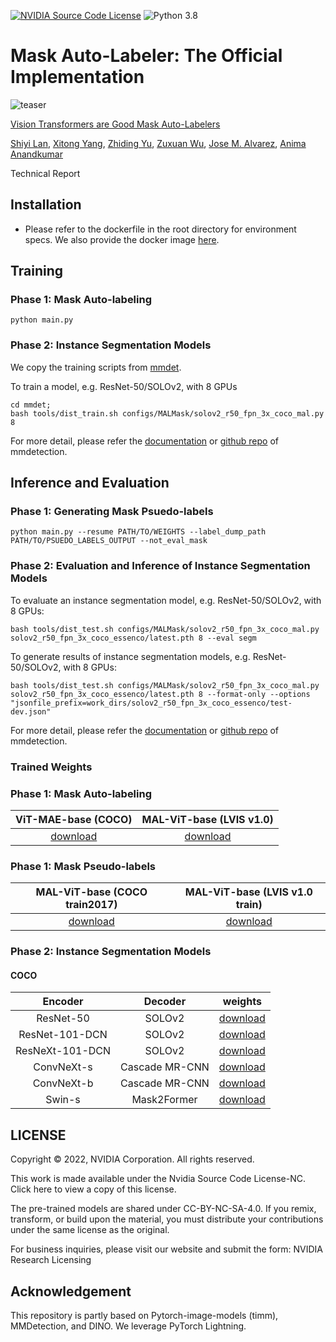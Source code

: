 [![NVIDIA Source Code License](https://img.shields.io/badge/license-NSCL-blue.svg)](LICENSE)
![Python 3.8](https://img.shields.io/badge/python-3.8-green.svg)

# Mask Auto-Labeler: The Official Implementation

![teaser](https://user-images.githubusercontent.com/6581457/208230608-3f346724-9cc7-47d9-acf9-ef0582aa897c.gif)



[Vision Transformers are Good Mask Auto-Labelers](https://arxiv.org/abs/2301.03992)

[Shiyi Lan](https://voidrank.github.io/), [Xitong Yang](https://scholar.google.com/citations?user=k0qC-7AAAAAJ&hl=en), [Zhiding Yu](https://chrisding.github.io/), [Zuxuan Wu](https://zxwu.azurewebsites.net/), [Jose M. Alvarez](https://alvarezlopezjosem.github.io/), [Anima Anandkumar](http://tensorlab.cms.caltech.edu/users/anima/)

Technical Report

## Installation

* Please refer to the dockerfile in the root directory for environment specs. We also provide the docker image [here](https://hub.docker.com/repository/docker/voidrank/mal).

## Training

### Phase 1: Mask Auto-labeling
```
python main.py
```

### Phase 2: Instance Segmentation Models
We copy the training scripts from [mmdet](https://github.com/open-mmlab/mmdetection/tree/5fb38fa4fc4a822ba6ced3b8c2e3dcefa6efacec).

To train a model, e.g. ResNet-50/SOLOv2, with 8 GPUs
```
cd mmdet;
bash tools/dist_train.sh configs/MALMask/solov2_r50_fpn_3x_coco_mal.py 8
```

For more detail, please refer the [documentation](https://mmdetection.readthedocs.io/en/latest/) or [github repo](https://github.com/open-mmlab/mmdetection/tree/5fb38fa4fc4a822ba6ced3b8c2e3dcefa6efacec) of mmdetection.

## Inference and Evaluation

### Phase 1: Generating Mask Psuedo-labels

```
python main.py --resume PATH/TO/WEIGHTS --label_dump_path PATH/TO/PSUEDO_LABELS_OUTPUT --not_eval_mask
```

### Phase 2: Evaluation and Inference of Instance Segmentation Models

To evaluate an instance segmentation model, e.g. ResNet-50/SOLOv2, with 8 GPUs:
```
bash tools/dist_test.sh configs/MALMask/solov2_r50_fpn_3x_coco_mal.py solov2_r50_fpn_3x_coco_essenco/latest.pth 8 --eval segm
```

To generate results of instance segmentation models, e.g. ResNet-50/SOLOv2, with 8 GPUs:
```
bash tools/dist_test.sh configs/MALMask/solov2_r50_fpn_3x_coco_mal.py solov2_r50_fpn_3x_coco_essenco/latest.pth 8 --format-only --options "jsonfile_prefix=work_dirs/solov2_r50_fpn_3x_coco_essenco/test-dev.json"
```

For more detail, please refer the [documentation](https://mmdetection.readthedocs.io/en/latest/) or [github repo](https://github.com/open-mmlab/mmdetection/tree/5fb38fa4fc4a822ba6ced3b8c2e3dcefa6efacec) of mmdetection.

### Trained Weights

### Phase 1: Mask Auto-labeling

|  ViT-MAE-base (COCO)  |  MAL-ViT-base (LVIS v1.0)  |
|:---------------------:|:---------------------:|
|   [download](https://drive.google.com/file/d/1QnDcYTiRzOQf9-Xy7KnMGiEx_3UrMNxQ/view?usp=sharing)  |  [download](https://drive.google.com/file/d/1rScy9rg-2RFEQS_ggtZR1dY9Fy6kAm4K/view?usp=sharing) |

### Phase 1: Mask Pseudo-labels

| MAL-ViT-base (COCO train2017) | MAL-ViT-base (LVIS v1.0 train) |
|:------------:|:-----------:|
|   [download](https://drive.google.com/file/d/1rF9GfHw9nYDZiVWqv9hSXIfh0PQSYmT-/view?usp=sharing) | [download](https://drive.google.com/file/d/18pr4zT23bJCMsNfDTgfxdZjq8QUBaqp2/view?usp=share_link) |

### Phase 2: Instance Segmentation Models

#### COCO

|   Encoder  |  Decoder  |    weights   |
|:----------:|:--------:|:------------:|
| ResNet-50  |  SOLOv2  | [download](https://drive.google.com/file/d/1dWptOj0se_P4o1V3ve8Bc8VabQTJLJlQ/view?usp=share_link) |
| ResNet-101-DCN |  SOLOv2   | [download](https://drive.google.com/file/d/12mTkFvMVQmt4C-tX1XZNzRtO_iRp_YhB/view?usp=share_link) |
| ResNeXt-101-DCN | SOLOv2 | [download](https://drive.google.com/file/d/1uy-ZL1s28B1v-H2q7_apGAXPHeOWcZ4Q/view?usp=share_link) |
| ConvNeXt-s | Cascade MR-CNN  | [download](https://drive.google.com/file/d/1U0ImyYX_mrKHEllrV8xakyAp7evNd4nt/view?usp=share_link) |
| ConvNeXt-b | Cascade MR-CNN  | [download](https://drive.google.com/file/d/14JBCJV3VFB4WeFCh_tZk_GXMEwkUoKRU/view?usp=sharing) |
| Swin-s     | Mask2Former    | [download](https://drive.google.com/file/d/1Yfuw7i1amO_KQb51g40HsAgFxtyUawcf/view?usp=share_link) |


## LICENSE

Copyright © 2022, NVIDIA Corporation. All rights reserved.

This work is made available under the Nvidia Source Code License-NC. Click here to view a copy of this license.

The pre-trained models are shared under CC-BY-NC-SA-4.0. If you remix, transform, or build upon the material, you must distribute your contributions under the same license as the original.

For business inquiries, please visit our website and submit the form: NVIDIA Research Licensing

## Acknowledgement

This repository is partly based on Pytorch-image-models (timm), MMDetection, and DINO. We leverage PyTorch Lightning.



